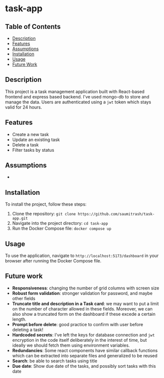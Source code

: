 # task-app

## Table of Contents

- [Description](#description)
- [Features](#features)
- [Assumptions](#assumptions)
- [Installation](#installation)
- [Usage](#usage)
- [Future Work](#future-work)

## Description

This project is a task management application built with React-based frontend and express based backend. I've used mongo-db to store and manage the data. Users are authenticated using a `jwt` token which stays valid for 24 hours.

## Features

- Create a new task
- Update an existing task
- Delete a task
- Filter tasks by status

## Assumptions

-

## Installation

To install the project, follow these steps:

1. Clone the repository: `git clone https://github.com/saumitrash/task-app.git`
2. Navigate into the project directory: `cd task-app`
3. Run the Docker Compose file: `docker compose up`

## Usage

To use the application, navigate to `http://localhost:5173/dashboard` in your browser after running the Docker Compose file.

## Future work

- **Responsiveness**: changing the number of grid columns with screen size
- **Robust form validation**: stronger validation for password, and maybe other fields
- **Truncate title and description in a Task card**: we may want to put a limit on the number of character allowed in these fields. Moreover, we can also show a truncated form on the dashboard if these excede a certain length.
- **Prompt before delete**: good practice to confirm with user before deleting a task!
- **Hardcoded secrets**: I've left the keys for database connection and `jwt` encryption in the code itself deliberately in the interest of time, but ideally we should fetch them using environment variables.
- **Redundancies**: Some react components have similar callback functions which can be extracted into separate files and generalized to be reused
- **Search**: be able to search tasks using title
- **Due date**: Show due date of the tasks, and possibly sort tasks with this date
